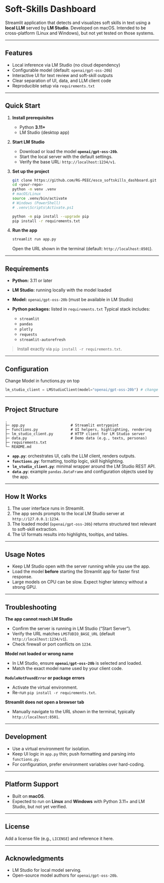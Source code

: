 # Soft-Skills Dashboard

Streamlit application that detects and visualizes soft skills in text using a **local LLM** served by **LM Studio**. Developed on macOS. Intended to be cross-platform (Linux and Windows), but not yet tested on those systems.

---

## Features

* Local inference via LM Studio (no cloud dependency)
* Configurable model (default: `openai/gpt-oss-20b`)
* Interactive UI for text review and soft-skill outputs
* Clear separation of UI, data, and LLM client code
* Reproducible setup via `requirements.txt`

---

## Quick Start

1. **Install prerequisites**

   * Python **3.11+**
   * LM Studio (desktop app)

2. **Start LM Studio**

   * Download or load the model **`openai/gpt-oss-20b`**.
   * Start the local server with the default settings.
   * Verify the base URL: `http://localhost:1234/v1`.

3. **Set up the project**

   ```bash
   git clone https://github.com/RG-PEEC/esco_softskills_dashboard.git
   cd <your-repo>
   python -m venv .venv
   # macOS/Linux
   source .venv/bin/activate
   # Windows (PowerShell)
   # .venv\Scripts\Activate.ps1

   python -m pip install --upgrade pip
   pip install -r requirements.txt
   ```

4. **Run the app**

   ```bash
   streamlit run app.py
   ```

   Open the URL shown in the terminal (default: `http://localhost:8501`).

---

## Requirements

* **Python:** 3.11 or later
* **LM Studio:** running locally with the model loaded
* **Model:** `openai/gpt-oss-20b` (must be available in LM Studio)
* **Python packages:** listed in `requirements.txt`
  Typical stack includes:

  * `streamlit`
  * `pandas`
  * `plotly`
  * `requests`
  * `streamlit-autorefresh`

> Install exactly via `pip install -r requirements.txt`.

---

## Configuration

Change Model in functions.py on top

```python
lm_studio_client = LMStudioClient(model="openai/gpt-oss-20b") # change model here
```


---

## Project Structure

```
.
├─ app.py                     # Streamlit entrypoint
├─ functions.py               # UI helpers, highlighting, rendering
├─ lm_studio_client.py        # HTTP client for LM Studio server
├─ data.py                    # Demo data (e.g., texts, personas)
├─ requirements.txt
└─ README.md
```

* **`app.py`**: orchestrates UI, calls the LLM client, renders outputs.
* **`functions.py`**: formatting, tooltip logic, skill highlighting.
* **`lm_studio_client.py`**: minimal wrapper around the LM Studio REST API.
* **`data.py`**: example `pandas.DataFrame` and configuration objects used by the app.

---

## How It Works

1. The user interface runs in Streamlit.
2. The app sends prompts to the local LM Studio server at `http://127.0.0.1:1234`.
3. The loaded model (`openai/gpt-oss-20b`) returns structured text relevant to soft-skill extraction.
4. The UI formats results into highlights, tooltips, and tables.

---

## Usage Notes

* Keep LM Studio open with the server running while you use the app.
* Load the model **before** starting the Streamlit app for faster first response.
* Large models on CPU can be slow. Expect higher latency without a strong GPU.

---

## Troubleshooting

**The app cannot reach LM Studio**

* Confirm the server is running in LM Studio (“Start Server”).
* Verify the URL matches `LMSTUDIO_BASE_URL` (default `http://localhost:1234/v1`).
* Check firewall or port conflicts on `1234`.

**Model not loaded or wrong name**

* In LM Studio, ensure **`openai/gpt-oss-20b`** is selected and loaded.
* Match the exact model name used by your client code.

**`ModuleNotFoundError` or package errors**

* Activate the virtual environment.
* Re-run `pip install -r requirements.txt`.

**Streamlit does not open a browser tab**

* Manually navigate to the URL shown in the terminal, typically `http://localhost:8501`.

---

## Development

* Use a virtual environment for isolation.
* Keep UI logic in `app.py` thin; push formatting and parsing into `functions.py`.
* For configuration, prefer environment variables over hard-coding.

---

## Platform Support

* Built on **macOS**.
* Expected to run on **Linux** and **Windows** with Python 3.11+ and LM Studio, but not yet verified.

---

## License

Add a license file (e.g., `LICENSE`) and reference it here.

---

## Acknowledgments

* LM Studio for local model serving.
* Open-source model authors for `openai/gpt-oss-20b`.
